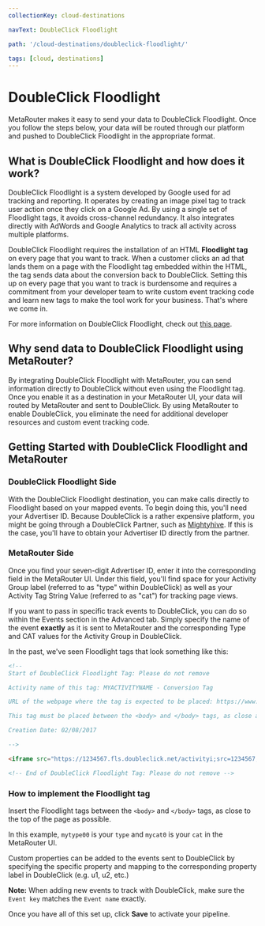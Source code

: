 ```yaml
---
collectionKey: cloud-destinations

navText: DoubleClick Floodlight

path: '/cloud-destinations/doubleclick-floodlight/'

tags: [cloud, destinations]
---
```


# DoubleClick Floodlight

MetaRouter makes it easy to send your data to DoubleClick Floodlight. Once you follow the steps below, your data will be routed through our platform and pushed to DoubleClick Floodlight in the appropriate format.

## What is DoubleClick Floodlight and how does it work?

DoubleClick Floodlight is a system developed by Google used for ad tracking and reporting. It operates by creating an image pixel tag to track user action once they click on a Google Ad. By using a single set of Floodlight tags, it avoids cross-channel redundancy. It also integrates directly with AdWords and Google Analytics to track all activity across multiple platforms.

DoubleClick Floodlight requires the installation of an HTML **Floodlight tag** on every page that you want to track. When a customer clicks an ad that lands them on a page with the Floodlight tag embedded within the HTML, the tag sends data about the conversion back to DoubleClick. Setting this up on every page that you want to track is burdensome and requires a commitment from your developer team to write custom event tracking code and learn new tags to make the tool work for your business. That's where we come in.

For more information on DoubleClick Floodlight, check out [this page](https://support.google.com/dfa/partner/answer/186739?hl=en).

## Why send data to DoubleClick Floodlight using MetaRouter?

By integrating DoubleClick Floodlight with MetaRouter, you can send information directly to DoubleClick without even using the Floodlight tag. Once you enable it as a destination in your MetaRouter UI, your data will routed by MetaRouter and sent to DoubleClick. By using MetaRouter to enable DoubleClick, you eliminate the need for additional developer resources and custom event tracking code.

## Getting Started with DoubleClick Floodlight and MetaRouter

### DoubleClick Floodlight Side

With the DoubleClick Floodlight destination, you can make calls directly to Floodlight based on your mapped events. To begin doing this, you'll need your Advertiser ID. Because DoubleClick is a rather expensive platform, you might be going through a DoubleClick Partner, such as [Mightyhive](http://mightyhive.com). If this is the case, you'll have to obtain your Advertiser ID directly from the partner.

### MetaRouter Side

Once you find your seven-digit Advertiser ID, enter it into the corresponding field in the MetaRouter UI. Under this field, you'll find space for your Activity Group label (referred to as "type" within DoubleClick) as well as your Activity Tag String Value (referred to as "cat") for tracking page views.

If you want to pass in specific track events to DoubleClick, you can do so within the Events section in the Advanced tab. Simply specify the name of the event **exactly** as it is sent to MetaRouter and the corresponding Type and CAT values for the Activity Group in DoubleClick.

In the past, we've seen Floodlight tags that look something like this:

```HTML
<!--
Start of DoubleClick Floodlight Tag: Please do not remove

Activity name of this tag: MYACTIVITYNAME - Conversion Tag

URL of the webpage where the tag is expected to be placed: https://www.myurl.com/

This tag must be placed between the <body> and </body> tags, as close as possible to the opening tag.

Creation Date: 02/08/2017

-->

<iframe src="https://1234567.fls.doubleclick.net/activityi;src=1234567;type=myurl00;cat=myurl0;qty=1;cost=[Revenue];dc_lat=;dc_rdid=;tag_for_child_directed_treatment=;ord=[OrderID]?" width="1" height="1" frameborder="0" style="display:none"></iframe>

<!-- End of DoubleClick Floodlight Tag: Please do not remove -->
```

### How to implement the Floodlight tag

Insert the Floodlight tags between the `<body>` and `</body>` tags, as close to the top of the page as possible.

In this example, `mytype00` is your `type` and `mycat0` is your `cat` in the MetaRouter UI.

Custom properties can be added to the events sent to DoubleClick by specifying the specific property and mapping to the corresponding property label in DoubleClick (e.g. u1, u2, etc.)

**Note:** When adding new events to track with DoubleClick, make sure the `Event key` matches the `Event name` exactly.

Once you have all of this set up, click **Save** to activate your pipeline.
